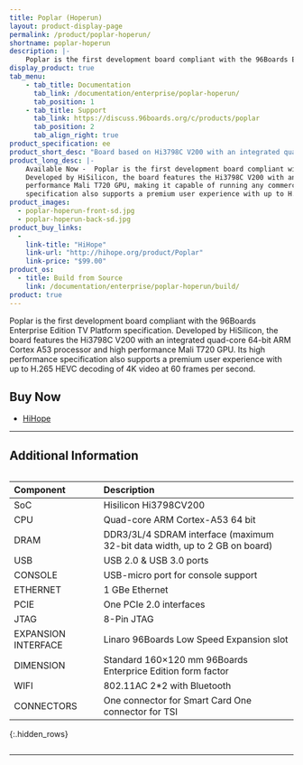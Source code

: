 ```yaml
---
title: Poplar (Hoperun)
layout: product-display-page
permalink: /product/poplar-hoperun/
shortname: poplar-hoperun
description: |-
    Poplar is the first development board compliant with the 96Boards Enterprise Edition TV Platform specification.
display_product: true
tab_menu:
    - tab_title: Documentation
      tab_link: /documentation/enterprise/poplar-hoperun/
      tab_position: 1
    - tab_title: Support
      tab_link: https://discuss.96boards.org/c/products/poplar
      tab_position: 2
      tab_align_right: true
product_specification: ee
product_short_desc: "Board based on Hi3798C V200 with an integrated quad-core 64-bit ARM Cortex A53"
product_long_desc: |-
    Available Now -  Poplar is the first development board compliant with the 96Boards Enterprise Edition TV Platform specification.
    Developed by HiSilicon, the board features the Hi3798C V200 with an integrated quad-core 64-bit ARM Cortex A53 processor and high
    performance Mali T720 GPU, making it capable of running any commercial set-top solution based on Linux or Android. Its high performance
    specification also supports a premium user experience with up to H.265 HEVC decoding of 4K video at 60 frames per second.
product_images:
  - poplar-hoperun-front-sd.jpg
  - poplar-hoperun-back-sd.jpg
product_buy_links:
  -
    link-title: "HiHope"
    link-url: "http://hihope.org/product/Poplar"
    link-price: "$99.00"
product_os:
  - title: Build from Source
    link: /documentation/enterprise/poplar-hoperun/build/
product: true
---
```

Poplar is the first development board compliant with the 96Boards Enterprise Edition TV Platform specification. Developed by HiSilicon, the board features the Hi3798C V200 with an integrated quad-core 64-bit ARM Cortex A53 processor and high performance Mali T720 GPU. Its high performance specification also supports a premium user experience with up to H.265 HEVC decoding of 4K video at 60 frames per second.

## Buy Now

- [HiHope](http://hihope.org/product/Poplar)

***

## Additional Information
<div style="overflow-x:scroll;" markdown="1">


|   Component          |   Description                                                                                    |
|:---------------------|:-------------------------------------------------------------------------------------------------
|  SoC                 | Hisilicon Hi3798CV200                                                                            |
|  CPU                 | Quad-core ARM Cortex-A53 64 bit                                                                  |
|  DRAM                | DDR3/3L/4 SDRAM interface (maximum 32-bit data width, up to 2 GB on board)                       |
|  USB                 | USB 2.0 & USB 3.0 ports                                                                          |
|  CONSOLE             | USB-micro port for console support                                                               |
|  ETHERNET            | 1 GBe Ethernet                                                                                   |
|  PCIE                | One PCIe 2.0 interfaces                                                                          |
|  JTAG                | 8-Pin JTAG                                                                                       |
|  EXPANSION INTERFACE | Linaro 96Boards Low Speed Expansion slot                                                         |
|  DIMENSION           | Standard 160×120 mm 96Boards Enterprice Edition form factor                                      |
|  WIFI                | 802.11AC 2*2 with Bluetooth                                                                      |
|  CONNECTORS          | One connector for Smart Card One connector for TSI                                               
{:.hidden_rows}

</div>

***
